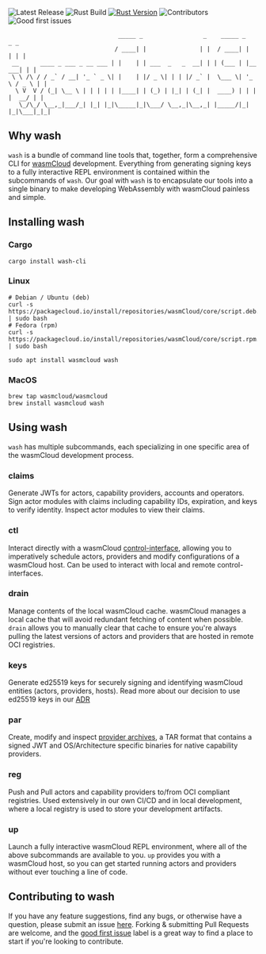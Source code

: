 ![Latest Release](https://img.shields.io/github/v/release/wasmcloud/wash?color=success&include_prereleases)
![Rust Build](https://img.shields.io/github/workflow/status/wasmcloud/wash/Rust/main)
[![Rust Version](https://img.shields.io/badge/rustc-1.50.0-orange.svg)](https://blog.rust-lang.org/2020/12/31/Rust-1.50.0.html) 
![Contributors](https://img.shields.io/github/contributors/wasmcloud/wash)
![Good first issues](https://img.shields.io/github/issues/wasmcloud/wash/good%20first%20issue?label=good%20first%20issues)
```
                               _____ _                 _    _____ _          _ _ 
                              / ____| |               | |  / ____| |        | | |
 __      ____ _ ___ _ __ ___ | |    | | ___  _   _  __| | | (___ | |__   ___| | |
 \ \ /\ / / _` / __| '_ ` _ \| |    | |/ _ \| | | |/ _` |  \___ \| '_ \ / _ \ | |
  \ V  V / (_| \__ \ | | | | | |____| | (_) | |_| | (_| |  ____) | | | |  __/ | |
   \_/\_/ \__,_|___/_| |_| |_|\_____|_|\___/ \__,_|\__,_| |_____/|_| |_|\___|_|_|
```
## Why wash
`wash` is a bundle of command line tools that, together, form a comprehensive CLI for [wasmCloud](https://github.com/wasmcloud/wasmcloud) development. Everything from generating signing keys to a fully interactive REPL environment is contained within the subcommands of `wash`. Our goal with `wash` is to encapsulate our tools into a single binary to make developing WebAssembly with wasmCloud painless and simple.

## Installing wash
### Cargo
```
cargo install wash-cli
```
### Linux
```
# Debian / Ubuntu (deb)
curl -s https://packagecloud.io/install/repositories/wasmCloud/core/script.deb.sh | sudo bash
# Fedora (rpm)
curl -s https://packagecloud.io/install/repositories/wasmCloud/core/script.rpm.sh | sudo bash

sudo apt install wasmcloud wash
```
### MacOS
```
brew tap wasmcloud/wasmcloud
brew install wasmcloud wash
```

## Using wash
`wash` has multiple subcommands, each specializing in one specific area of the wasmCloud development process.
### claims
Generate JWTs for actors, capability providers, accounts and operators. Sign actor modules with claims including capability IDs, expiration, and keys to verify identity. Inspect actor modules to view their claims.
### ctl
Interact directly with a wasmCloud [control-interface](https://github.com/wasmCloud/wasmCloud/tree/main/crates/control-interface), allowing you to imperatively schedule actors, providers and modify configurations of a wasmCloud host. Can be used to interact with local and remote control-interfaces.
### drain
Manage contents of the local wasmCloud cache. wasmCloud manages a local cache that will avoid redundant fetching of content when possible. `drain` allows you to manually clear that cache to ensure you're always pulling the latest versions of actors and providers that are hosted in remote OCI registries.
### keys
Generate ed25519 keys for securely signing and identifying wasmCloud entities (actors, providers, hosts). Read more about our decision to use ed25519 keys in our [ADR](https://wasmcloud.github.io/adr/0005-security-nkeys.html)
### par
Create, modify and inspect [provider archives](https://github.com/wasmCloud/provider-archive), a TAR format that contains a signed JWT and OS/Architecture specific binaries for native capability providers.
### reg
Push and Pull actors and capability providers to/from OCI compliant registries. Used extensively in our own CI/CD and in local development, where a local registry is used to store your development artifacts.
### up
Launch a fully interactive wasmCloud REPL environment, where all of the above subcommands are available to you. `up` provides you with a wasmCloud host, so you can get started running actors and providers without ever touching a line of code.

## Contributing to wash
If you have any feature suggestions, find any bugs, or otherwise have a question, please submit an issue [here](https://github.com/wasmCloud/wash/issues/new). Forking & submitting Pull Requests are welcome, and the [good first issue](https://github.com/wasmCloud/wash/issues?q=is%3Aopen+is%3Aissue+label%3A%22good+first+issue%22) label is a great way to find a place to start if you're looking to contribute.
